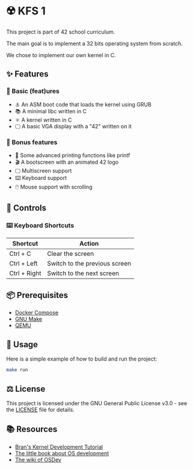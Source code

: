 # ☢️ KFS 1

This project is part of 42 school curriculum.

The main goal is to implement a 32 bits operating system from scratch.

We chose to implement our own kernel in C.

## ✨ Features
### 💪 Basic (feat)ures

- ⚓ An ASM boot code that loads the kernel using GRUB
- 📚 A minimal libc written in C
- ⚛️ A kernel written in C
- 🖵 A basic VGA display with a "42" written on it

### 🎁 Bonus features

- 🔖 Some advanced printing functions like printf
- 🎬 A bootscreen with an animated 42 logo
- 🖵 Multiscreen support
- ⌨️ Keyboard support
- 🖱️ Mouse support with scrolling

## 🔑 Controls
### ⌨️ Keyboard Shortcuts

| Shortcut | Action |
| --- | --- |
| Ctrl + C | Clear the screen |
| Ctrl + Left | Switch to the previous screen |
| Ctrl + Right | Switch to the next screen |

## 📦 Prerequisites

- [Docker Compose](https://docs.docker.com/compose)
- [GNU Make](https://www.gnu.org/software/make)
- [QEMU](https://www.qemu.org)

## 🚀 Usage

Here is a simple example of how to build and run the project:
```sh
make run
```

## ⚖️ License

This project is licensed under the GNU General Public License v3.0 - see the [LICENSE](LICENSE) file for details.

## 📚 Resources

- [Bran's Kernel Development Tutorial](http://www.osdever.net/bkerndev/Docs/title.htm)
- [The little book about OS development](https://littleosbook.github.io)
- [The wiki of OSDev](https://wiki.osdev.org/Expanded_Main_Page)
